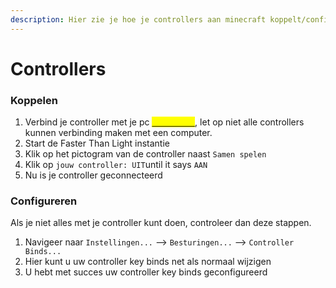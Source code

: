 ```yaml
---
description: Hier zie je hoe je controllers aan minecraft koppelt/configureert
---
```


# Controllers

### Koppelen

1. Verbind je controller met je pc [<mark style="color:yellow;">instructies</mark>](https://www.howtogeek.com/404325/how-to-connect-any-console-game-controller-to-a-windows-pc-or-mac/), let op niet alle controllers kunnen verbinding maken met een computer.
2. Start de Faster Than Light instantie
3. Klik op het pictogram van de controller naast `Samen spelen`
4. Klik op `jouw controller: UIT`until it says `AAN`
5. Nu is je controller geconnecteerd

### Configureren

Als je niet alles met je controller kunt doen, controleer dan deze stappen.

1. Navigeer naar `Instellingen...` --> `Besturingen...` --> `Controller Binds...`
2. Hier kunt u uw controller key binds net als normaal wijzigen
3. U hebt met succes uw controller key binds geconfigureerd
